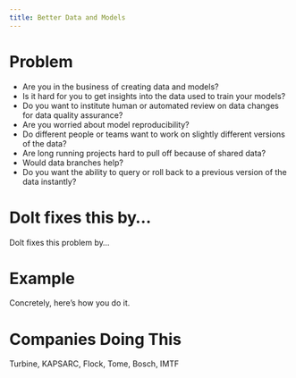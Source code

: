 ```yaml
---
title: Better Data and Models
---
```


# Problem

* Are you in the business of creating data and models? 
* Is it hard for you to get insights into the data used to train your models? 
* Do you want to institute human or automated review on data changes for data quality assurance?
* Are you worried about model reproducibility? 
* Do different people or teams want to work on slightly different versions of the data? 
* Are long running projects hard to pull off because of shared data? 
* Would data branches help?
* Do you want the ability to query or roll back to a previous version of the data instantly?

# Dolt fixes this by…

Dolt fixes this problem by…

# Example

Concretely, here’s how you do it.

# Companies Doing This

Turbine, KAPSARC, Flock, Tome, Bosch, IMTF
